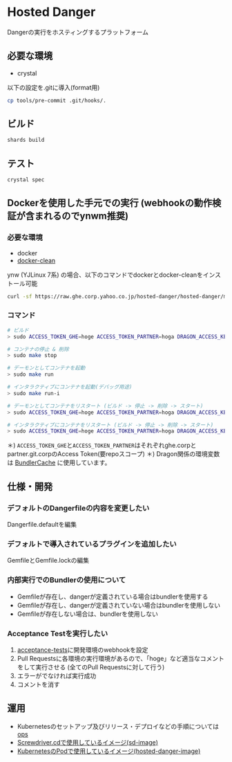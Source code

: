 # Hosted Danger

Dangerの実行をホスティングするプラットフォーム

## 必要な環境
- crystal

以下の設定を.gitに導入(format用)
```bash
cp tools/pre-commit .git/hooks/.
```

## ビルド
```bash
shards build
```

## テスト
```bash
crystal spec
```

## Dockerを使用した手元での実行 (webhookの動作検証が含まれるのでynwm推奨)

### 必要な環境
- docker
- [docker-clean](https://github.com/ZZROTDesign/docker-clean)

ynw (YJLinux 7系) の場合、以下のコマンドでdockerとdocker-cleanをインストール可能
```bash
curl -sf https://raw.ghe.corp.yahoo.co.jp/hosted-danger/hosted-danger/master/tools/setup | sudo bash -s
```

### コマンド
```bash
# ビルド
> sudo ACCESS_TOKEN_GHE=hoge ACCESS_TOKEN_PARTNER=hoga DRAGON_ACCESS_KEY=fuga DRAGON_SECRET_ACCESS_KEY=hoga make build

# コンテナの停止 & 削除
> sudo make stop

# デーモンとしてコンテナを起動
> sudo make run

# インタラクティブにコンテナを起動(デバッグ用途)
> sudo make run-i

# デーモンとしてコンテナをリスタート (ビルド -> 停止 -> 削除 -> スタート)
> sudo ACCESS_TOKEN_GHE=hoge ACCESS_TOKEN_PARTNER=hoga DRAGON_ACCESS_KEY=fuga DRAGON_SECRET_ACCESS_KEY=hoga make rerun

# インタラクティブにコンテナをリスタート (ビルド -> 停止 -> 削除 -> スタート)
> sudo ACCESS_TOKEN_GHE=hoge ACCESS_TOKEN_PARTNER=hoga DRAGON_ACCESS_KEY=fuga DRAGON_SECRET_ACCESS_KEY=hoga make rerun-i
```

＊) `ACCESS_TOKEN_GHE`と`ACCESS_TOKEN_PARTNER`はそれぞれghe.corpとpartner.git.corpのAccess Token(要repoスコープ)
＊) Dragon関係の環境変数は [BundlerCache](https://ghe.corp.yahoo.co.jp/approduce/BundlerCache) に使用しています。

## 仕様・開発

### デフォルトのDangerfileの内容を変更したい
Dangerfile.defaultを編集

### デフォルトで導入されているプラグインを追加したい
GemfileとGemfile.lockの編集

### 内部実行でのBundlerの使用について
- Gemfileが存在し、dangerが定義されている場合はbundlerを使用する
- Gemfileが存在し、dangerが定義されていない場合はbundlerを使用しない
- Gemfileが存在しない場合は、bundlerを使用しない

### Acceptance Testを実行したい
1. [acceptance-tests](https://ghe.corp.yahoo.co.jp/hosted-danger/acceptance-tests)に開発環境のwebhookを設定
1. Pull Requestsに各環境の実行環境があるので、「hoge」など適当なコメントをして実行させる (全てのPull Requestsに対して行う)
1. エラーがでなければ実行成功
1. コメントを消す

## 運用
- Kubernetesのセットアップ及びリリース・デプロイなどの手順については[ops](https://ghe.corp.yahoo.co.jp/hosted-danger/hosted-danger/tree/master/ops)
- [Screwdriver.cdで使用しているイメージ(sd-image)](http://cd.docker-registry.corp.yahoo.co.jp/repository/hosted-danger/sd-image)
- [KubernetesのPodで使用しているイメージ(hosted-danger-image)](http://cd.docker-registry.corp.yahoo.co.jp/repository/hosted-danger/hosted-danger-image)
